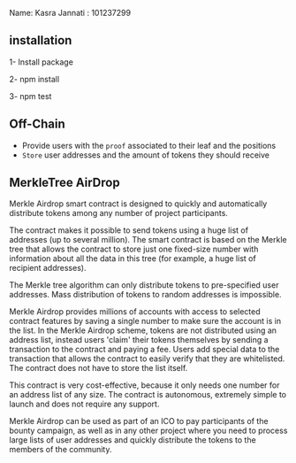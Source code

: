 Name: Kasra Jannati : 101237299

## installation

1- Install package

2- npm install

3- npm test

## Off-Chain

- Provide users with the `proof` associated to their leaf and the positions
- `Store` user addresses and the amount of tokens they should receive

## MerkleTree AirDrop

Merkle Airdrop smart contract is designed to quickly and automatically distribute tokens among any number of project participants.

The contract makes it possible to send tokens using a huge list of addresses (up to several million). The smart contract is based on the Merkle tree that allows the contract to store just one fixed-size number with information about all the data in this tree (for example, a huge list of recipient addresses).

The Merkle tree algorithm can only distribute tokens to pre-specified user addresses. Mass distribution of tokens to random addresses is impossible.

Merkle Airdrop provides millions of accounts with access to selected contract features by saving a single number to make sure the account is in the list. In the Merkle Airdrop scheme, tokens are not distributed using an address list, instead users 'claim' their tokens themselves by sending a transaction to the contract and paying a fee. Users add special data to the transaction that allows the contract to easily verify that they are whitelisted. The contract does not have to store the list itself.

This contract is very cost-effective, because it only needs one number for an address list of any size. The contract is autonomous, extremely simple to launch and does not require any support.

Merkle Airdrop can be used as part of an ICO to pay participants of the bounty campaign, as well as in any other project where you need to process large lists of user addresses and quickly distribute the tokens to the members of the community.


